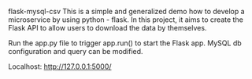 flask-mysql-csv
This is a simple and generalized demo how to develop a microservice by using python - flask.
In this project, it aims to create the Flask API to allow users to download the data by themselves.

Run the app.py file to trigger app.run() to start the Flask app.
MySQL db configuration and query can be modified. 

Localhost:
http://127.0.0.1:5000/

